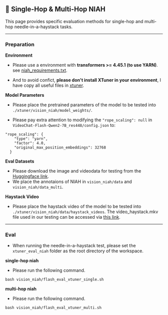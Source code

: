 ## 📖 Single-Hop & Multi-Hop NIAH

This page provides specific evaluation methods for single-hop and multi-hop needle-in-a-haystack tasks.

---

### Preparation

**Environment**

- Please use a environment with **transformers >= 4.45.1 (to use YARN)**. see [niah_requirements.txt](niah_requirements.txt).

- And to avoid confict, **please don't install XTuner in your environment**, I have copy all useful files in [xtuner](xtuner).

**Model Parameters**

- Please place the pretrained parameters of the model to be tested into `./xtuner/vision_niah/model_weights/`.

- Please pay extra attention to modifying the `"rope_scaling": null` in `VideoChat-Flash-Qwen2-7B_res448/config.json` to:

```
"rope_scaling": {
    "type": "yarn",
    "factor": 4.0,
    "original_max_position_embeddings": 32768
  }
```

**Eval Datasets**

- Please download the image and videodata for testing from the [Huggingface link](https://huggingface.co/datasets/OpenGVLab/NIAH-Video).
- We place the annotaions of NIAH in `vision_niah/data` and `vision_niah/data_multi`.

**Haystack Video**

- Please place the haystack video of the model to be tested into `./xtuner/vision_niah/data/haystack_videos`. The video_haystack.mkv file used in our testing can be accessed via [this link](https://huggingface.co/datasets/OpenGVLab/NIAH-Video).

---

### Eval

- When running the needle-in-a-haystack test, please set the `xtuner_eval_niah` folder as the root directory of the workspace.

**single-hop niah**

- Please run the following command.
```
bash vision_niah/flash_eval_xtuner_single.sh
```

**multi-hop niah**

- Please run the following command.
```
bash vision_niah/flash_eval_xtuner_multi.sh
```
